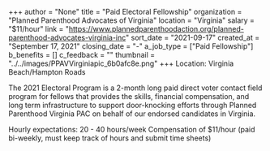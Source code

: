 +++
author = "None"
title = "Paid Electoral Fellowship"
organization = "Planned Parenthood Advocates of Virginia"
location = "Virginia"
salary = "$11/hour"
link = "https://www.plannedparenthoodaction.org/planned-parenthood-advocates-virginia-inc"
sort_date = "2021-09-17"
created_at = "September 17, 2021"
closing_date = "-"
a_job_type = ["Paid Fellowship"]
b_benefits = []
c_feedback = ""
thumbnail = "../../images/PPAVVirginiapic_6b0afc8e.png"
+++
Location: Virginia Beach/Hampton Roads

The 2021 Electoral Program is a 2-month long paid direct voter contact field program for fellows that provides the skills, financial compensation, and long term infrastructure to support door-knocking efforts through Planned Parenthood Virginia PAC on behalf of our endorsed candidates in Virginia.

Hourly expectations: 20 - 40 hours/week
Compensation of $11/hour (paid bi-weekly, must keep track of hours and submit time sheets)